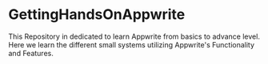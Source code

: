 # GettingHandsOnAppwrite
This Repository in dedicated to learn Appwrite from basics to advance level. Here we learn the different small systems utilizing Appwrite's Functionality and Features. 
